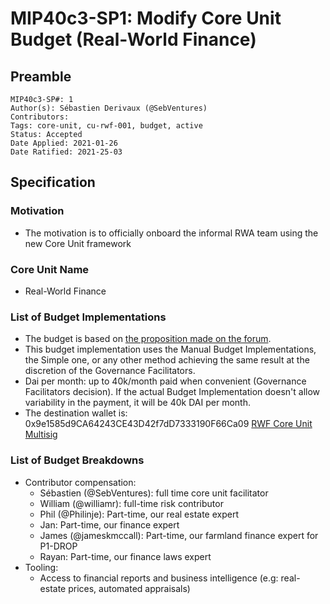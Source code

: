 # MIP40c3-SP1: Modify Core Unit Budget (Real-World Finance)

## Preamble

```
MIP40c3-SP#: 1
Author(s): Sébastien Derivaux (@SebVentures)
Contributors:
Tags: core-unit, cu-rwf-001, budget, active
Status: Accepted
Date Applied: 2021-01-26
Date Ratified: 2021-25-03
```

## Specification

### Motivation

* The motivation is to officially onboard the informal RWA team using the new Core Unit framework

### Core Unit Name

* Real-World Finance

### List of Budget Implementations

* The budget is based on [the proposition made on the forum](https://forum.makerdao.com/t/team-funding-experiment-rwa-objectives-and-cost-structure/5954).
* This budget implementation uses the Manual Budget Implementations, the Simple one, or any other method achieving the same result at the discretion of the Governance Facilitators.
* Dai per month: up to 40k/month paid when convenient (Governance Facilitators decision). If the actual Budget Implementation doesn't allow variability in the payment, it will be 40k DAI per month.
* The destination wallet is: 0x9e1585d9CA64243CE43D42f7dD7333190F66Ca09 [RWF Core Unit Multisig](https://forum.makerdao.com/t/mip40c1-adding-rwf-core-unit-multisig/7476)

### List of Budget Breakdowns

* Contributor compensation:
  * Sébastien (@SebVentures): full time core unit facilitator
  * William (@williamr): full-time risk contributor
  * Phil (@Philinje): Part-time, our real estate expert
  * Jan: Part-time, our finance expert
  * James (@jameskmccall): Part-time, our farmland finance expert for P1-DROP
  * Rayan: Part-time, our finance laws expert
* Tooling:
  * Access to financial reports and business intelligence (e.g: real-estate prices, automated appraisals)
